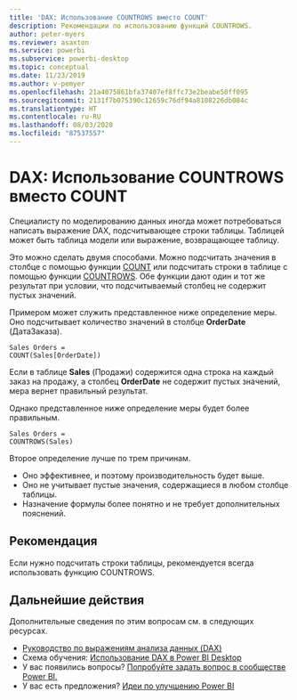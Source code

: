 ```yaml
---
title: 'DAX: Использование COUNTROWS вместо COUNT'
description: Рекомендации по использованию функций COUNTROWS.
author: peter-myers
ms.reviewer: asaxton
ms.service: powerbi
ms.subservice: powerbi-desktop
ms.topic: conceptual
ms.date: 11/23/2019
ms.author: v-pemyer
ms.openlocfilehash: 21a4075861bfa37407ef8ffc73e2beabe50ff095
ms.sourcegitcommit: 2131f7b075390c12659c76df94a8108226db084c
ms.translationtype: HT
ms.contentlocale: ru-RU
ms.lasthandoff: 08/03/2020
ms.locfileid: "87537557"
---
```

# <a name="dax-use-countrows-instead-of-count"></a>DAX: Использование COUNTROWS вместо COUNT

Специалисту по моделированию данных иногда может потребоваться написать выражение DAX, подсчитывающее строки таблицы. Таблицей может быть таблица модели или выражение, возвращающее таблицу.

Это можно сделать двумя способами. Можно подсчитать значения в столбце с помощью функции [COUNT](/dax/count-function-dax) или подсчитать строки в таблице с помощью функции [COUNTROWS](/dax/countrows-function-dax). Обе функции дают один и тот же результат при условии, что подсчитываемый столбец не содержит пустых значений.

Примером может служить представленное ниже определение меры. Оно подсчитывает количество значений в столбце **OrderDate** (ДатаЗаказа).

```dax
Sales Orders =
COUNT(Sales[OrderDate])
```

Если в таблице **Sales** (Продажи) содержится одна строка на каждый заказ на продажу, а столбец **OrderDate** не содержит пустых значений, мера вернет правильный результат.

Однако представленное ниже определение меры будет более правильным.

```dax
Sales Orders =
COUNTROWS(Sales)
```

Второе определение лучше по трем причинам.

- Оно эффективнее, и поэтому производительность будет выше.
- Оно не учитывает пустые значения, содержащиеся в любом столбце таблицы.
- Назначение формулы более понятно и не требует дополнительных пояснений.

## <a name="recommendation"></a>Рекомендация

Если нужно подсчитать строки таблицы, рекомендуется всегда использовать функцию COUNTROWS.

## <a name="next-steps"></a>Дальнейшие действия

Дополнительные сведения по этим вопросам см. в следующих ресурсах.

- [Руководство по выражениям анализа данных (DAX)](/dax/)
- Схема обучения: [Использование DAX в Power BI Desktop](https://docs.microsoft.com/learn/paths/dax-power-bi/)
- У вас появились вопросы? [Попробуйте задать вопрос в сообществе Power BI.](https://community.powerbi.com/)
- У вас есть предложения? [Идеи по улучшению Power BI](https://ideas.powerbi.com)
